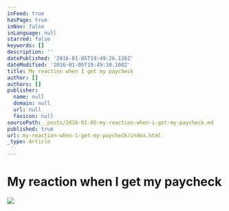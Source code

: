 ```yaml
---
inFeed: true
hasPage: true
inNav: false
inLanguage: null
starred: false
keywords: []
description: ''
datePublished: '2016-01-05T19:49:26.126Z'
dateModified: '2016-01-05T19:49:10.108Z'
title: My reaction when I get my paycheck
author: []
authors: []
publisher:
  name: null
  domain: null
  url: null
  favicon: null
sourcePath: _posts/2016-01-05-my-reaction-when-i-get-my-paycheck.md
published: true
url: my-reaction-when-i-get-my-paycheck/index.html
_type: Article

---
```

# 

# My reaction when I get my paycheck
![](https://the-grid-user-content.s3-us-west-2.amazonaws.com/1341e146-6e78-424b-87c9-6d44d5e63ec2.gif)